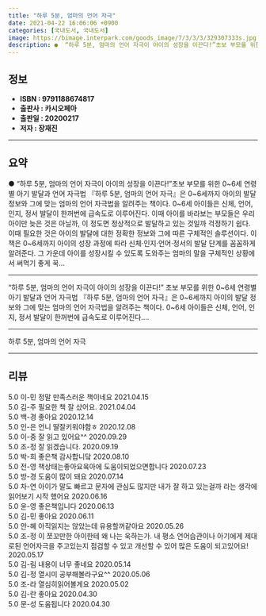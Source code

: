 ```yaml
---
title: "하루 5분, 엄마의 언어 자극"
date: 2021-04-22 16:06:06 +0900
categories: [국내도서, 국내도서]
image: https://bimage.interpark.com/goods_image/7/3/3/3/329307333s.jpg
description: ●  “하루 5분, 엄마의 언어 자극이 아이의 성장을 이끈다!”초보 부모를 위한 0~6세 연령별 아기 발달과 언어 자극법 『하루 5분, 엄마의 언어 자극』은 0~6세까지 아이의 발달 정보와 그에 맞는 엄마의 언어 자극법을 알려주는 책이다. 0~6세 아이들은 신체, 언어, 인지, 정서 발달이 한꺼번에 급속
---
```


## **정보**

- **ISBN : 9791188674817**
- **출판사 : 카시오페아**
- **출판일 : 20200217**
- **저자 : 장재진**

------



## **요약**

●  “하루 5분, 엄마의 언어 자극이 아이의 성장을 이끈다!”초보 부모를 위한 0~6세 연령별 아기 발달과 언어 자극법 『하루 5분, 엄마의 언어 자극』은 0~6세까지 아이의 발달 정보와 그에 맞는 엄마의 언어 자극법을 알려주는 책이다. 0~6세 아이들은 신체, 언어, 인지, 정서 발달이 한꺼번에 급속도로 이루어진다. 이때 아이를 바라보는 부모들은 우리 아이만 늦은 것은 아닐까, 이 정도면 정상적으로 발달하고 있는 것일까 걱정하기 쉽다. 이때 필요한 것은 아이의 발달에 대한 정확한 정보와 그에 따른 구체적인 솔루션이다. 이 책은 0~6세까지 아이의 성장 과정에 따라 신체·인지·언어·정서의 발달 단계를 꼼꼼하게 알려준다. 그 가운데 아이를 성장시킬 수 있도록 도와주는 엄마의 말을 구체적인 상황에서 써먹기 좋게 꾹...

------

“하루 5분, 엄마의 언어 자극이 아이의 성장을 이끈다!”
초보 부모를 위한 0~6세 연령별 아기 발달과 언어 자극법
『하루 5분, 엄마의 언어 자극』은 0~6세까지 아이의 발달 정보와 그에 맞는 엄마의 언어 자극법을 알려주는 책이다. 0~6세 아이들은 신체, 언어, 인지, 정서 발달이 한꺼번에 급속도로 이루어진다.... 

------


하루 5분, 엄마의 언어 자극 

------


## **리뷰** 

5.0 이-민 정말 만족스러운 책이네요 2021.04.15 <br/>5.0 김-주 필요한 책 잘 샀어요. 2021.04.04 <br/>5.0 백-경 좋아요 2020.12.14 <br/>5.0 인-은 언니 딸잘키워야함ㅎ 2020.12.08 <br/>5.0 이-중 잘 읽고 있어요^^ 2020.09.29 <br/>5.0 조-정 잘 읽겠습니다. 2020.09.19 <br/>5.0 박-희 좋은책 감사합니닼 2020.08.10 <br/>5.0 전-영 책상태는좋아요육아에 도움이되었으면합니다 2020.07.23 <br/>5.0 방-경 도움이 많이 돼요 2020.07.14 <br/>5.0 차-연 아이가 말도 빠르고 문자에 관심도 많지만 내가 잘 하고 있는걸까 라는 생각에 읽어보기 시작 했어요  2020.06.16 <br/>5.0 윤-영 좋은책입니다 2020.06.13 <br/>5.0 김-민 좋아요 2020.06.11 <br/>5.0 안-혜 아직읽지는 않았는데 유용할꺼같아요 2020.05.26 <br/>5.0 조-정 이 쪼꼬만한 아이한테 왜 나는 욱하는가. 내 평소 언어습관이나 아기에게 제대로된 언어자극을 주고있는지 점검할 수 있고 개선할 수 있어 많은 도움이 되고있어요! 2020.05.17 <br/>5.0 김-림 내용이 너무 좋네요 2020.05.14 <br/>5.0 김-정 열시미 공부해볼라구요^^ 2020.05.06 <br/>5.0 조-라 열심히읽어볼게요 2020.05.02 <br/>5.0 김-란 좋아요 2020.04.30 <br/>5.0 문-성 도움됩니다 2020.04.30 <br/>